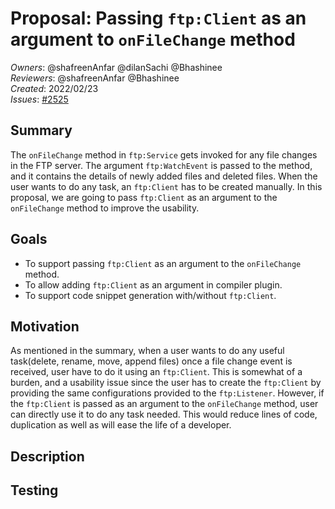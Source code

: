 # Proposal: Passing `ftp:Client` as an argument to `onFileChange` method

_Owners_: @shafreenAnfar @dilanSachi @Bhashinee     
_Reviewers_: @shafreenAnfar @Bhashinee  
_Created_: 2022/02/23  
_Issues_: [#2525](https://github.com/ballerina-platform/ballerina-standard-library/issues/2525)

## Summary
The `onFileChange` method in `ftp:Service` gets invoked for any file changes in the FTP server.
The argument `ftp:WatchEvent` is passed to the method, and it contains the details of newly added files and deleted files.
When the user wants to do any task, an `ftp:Client` has to be created manually. In this proposal, we are going to 
pass `ftp:Client` as an argument to the `onFileChange` method to improve the usability.

## Goals
- To support passing `ftp:Client` as an argument to the `onFileChange` method.
- To allow adding `ftp:Client` as an argument in compiler plugin.
- To support code snippet generation with/without `ftp:Client`.

## Motivation
As mentioned in the summary, when a user wants to do any useful task(delete, rename, move, append files) once a file 
change event is received, user have to do it using an `ftp:Client`. This is somewhat of a burden, and a usability issue 
since the user has to create the `ftp:Client` by providing the same configurations provided to the `ftp:Listener`.
However, if the `ftp:Client` is passed as an argument to the `onFileChange` method, user can directly use it to do any
task needed. This would reduce lines of code, duplication as well as will ease the life of a developer.

## Description

## Testing

